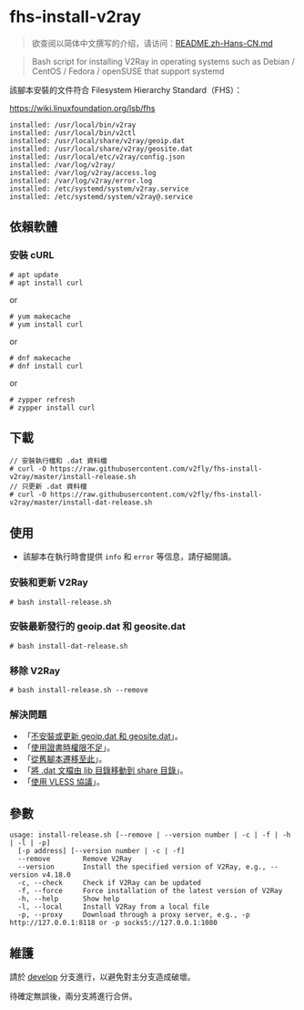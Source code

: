 # fhs-install-v2ray

> 欲查阅以简体中文撰写的介绍，请访问：[README.zh-Hans-CN.md](README.zh-Hans-CN.md)

> Bash script for installing V2Ray in operating systems such as Debian / CentOS / Fedora / openSUSE that support systemd

該腳本安裝的文件符合 Filesystem Hierarchy Standard（FHS）：

https://wiki.linuxfoundation.org/lsb/fhs

```
installed: /usr/local/bin/v2ray
installed: /usr/local/bin/v2ctl
installed: /usr/local/share/v2ray/geoip.dat
installed: /usr/local/share/v2ray/geosite.dat
installed: /usr/local/etc/v2ray/config.json
installed: /var/log/v2ray/
installed: /var/log/v2ray/access.log
installed: /var/log/v2ray/error.log
installed: /etc/systemd/system/v2ray.service
installed: /etc/systemd/system/v2ray@.service
```

## 依賴軟體

### 安裝 cURL

```
# apt update
# apt install curl
```

or

```
# yum makecache
# yum install curl
```

or

```
# dnf makecache
# dnf install curl
```

or

```
# zypper refresh
# zypper install curl
```

## 下載

```
// 安裝執行檔和 .dat 資料檔
# curl -O https://raw.githubusercontent.com/v2fly/fhs-install-v2ray/master/install-release.sh
// 只更新 .dat 資料檔
# curl -O https://raw.githubusercontent.com/v2fly/fhs-install-v2ray/master/install-dat-release.sh
```

## 使用

* 該腳本在執行時會提供 `info` 和 `error` 等信息，請仔細閱讀。

### 安裝和更新 V2Ray

```
# bash install-release.sh
```

### 安裝最新發行的 geoip.dat 和 geosite.dat

```
# bash install-dat-release.sh
```

### 移除 V2Ray

```
# bash install-release.sh --remove
```

### 解決問題

* 「[不安裝或更新 geoip.dat 和 geosite.dat](https://github.com/v2fly/fhs-install-v2ray/wiki/Do-not-install-or-update-geoip.dat-and-geosite.dat)」。
* 「[使用證書時權限不足](https://github.com/v2fly/fhs-install-v2ray/wiki/Insufficient-permissions-when-using-certificates)」。
* 「[從舊腳本遷移至此](https://github.com/v2fly/fhs-install-v2ray/wiki/Migrate-from-the-old-script-to-this)」。
* 「[將 .dat 文檔由 lib 目錄移動到 share 目錄](https://github.com/v2fly/fhs-install-v2ray/wiki/Move-.dat-files-from-lib-directory-to-share-directory)」。
* 「[使用 VLESS 協議](https://github.com/v2fly/fhs-install-v2ray/wiki/To-use-the-VLESS-protocol)」。

## 參數

```
usage: install-release.sh [--remove | --version number | -c | -f | -h | -l | -p]
  [-p address] [--version number | -c | -f]
  --remove        Remove V2Ray
  --version       Install the specified version of V2Ray, e.g., --version v4.18.0
  -c, --check     Check if V2Ray can be updated
  -f, --force     Force installation of the latest version of V2Ray
  -h, --help      Show help
  -l, --local     Install V2Ray from a local file
  -p, --proxy     Download through a proxy server, e.g., -p http://127.0.0.1:8118 or -p socks5://127.0.0.1:1080
```

## 維護

請於 [develop](https://github.com/v2fly/fhs-install-v2ray/tree/develop) 分支進行，以避免對主分支造成破壞。

待確定無誤後，兩分支將進行合併。

